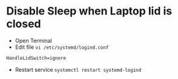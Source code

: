 # Disable Sleep when Laptop lid is closed

* Open Terminal
* Edit file `vi /etc/systemd/logind.conf`

```txt
HandleLidSwitch=ignore
```

* Restart service `systemctl restart systemd-logind`
